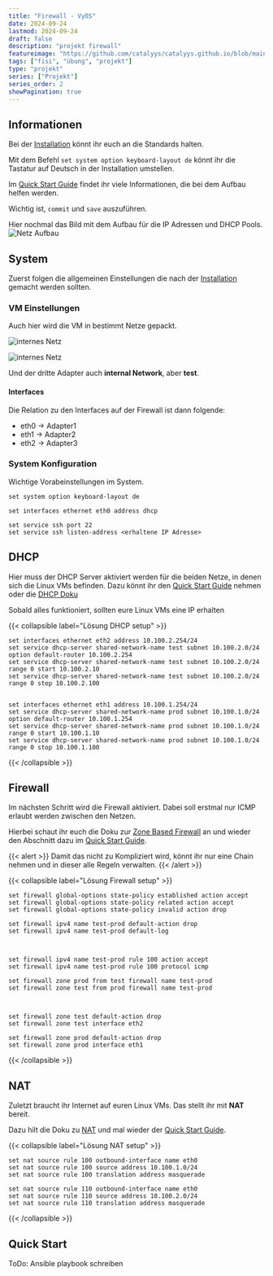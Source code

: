 ```yaml
---
title: "Firewall - VyOS"
date: 2024-09-24
lastmod: 2024-09-24
draft: false
description: "projekt firewall"
featureimage: "https://github.com/catalyys/catalyys.github.io/blob/main/assets/azubi_umgebung_setup.svg?raw=true"
tags: ["fisi", "übung", "projekt"]
type: "projekt"
series: ["Projekt"]
series_order: 2
showPagination: true
---
```


## Informationen

Bei der [Installation](https://docs.vyos.io/en/latest/installation/install.html#permanent-installation) könnt ihr euch an die Standards halten.

Mit dem Befehl `set system option keyboard-layout de`  könnt ihr die Tastatur auf Deutsch in der Installation umstellen.

Im [Quick Start Guide](https://docs.vyos.io/en/latest/quick-start.html) findet ihr viele Informationen, die bei dem Aufbau helfen werden.

Wichtig ist, `commit` und `save` auszuführen.

Hier nochmal das Bild mit dem Aufbau für die IP Adressen und DHCP Pools.
![Netz Aufbau](azubi_umgebung_setup.svg "Netz Aufbau")

## System

Zuerst folgen die allgemeinen Einstellungen die nach der [Installation](https://docs.vyos.io/en/latest/installation/install.html#permanent-installation) gemacht werden sollten.

### VM Einstellungen

Auch hier wird die VM in bestimmt Netze gepackt.

![internes Netz](azubi_projekt_fw_bridge.png "Einstellung in VirtualBox")

![internes Netz](azubi_projekt_fw_internal.png "Einstellung in VirtualBox")

Und der dritte Adapter auch **internal Network**, aber **test**.

#### Interfaces

Die Relation zu den Interfaces auf der Firewall ist dann folgende:
- eth0 -> Adapter1
- eth1 -> Adapter2
- eth2 -> Adapter3


### System Konfiguration

Wichtige Vorabeinstellungen im System.

```
set system option keyboard-layout de

set interfaces ethernet eth0 address dhcp

set service ssh port 22
set service ssh listen-address <erhaltene IP Adresse>
```


## DHCP

Hier muss der DHCP Server aktiviert werden für die beiden Netze, in denen sich die Linux VMs befinden.
Dazu könnt ihr den [Quick Start Guide](https://docs.vyos.io/en/latest/quick-start.html) nehmen oder die [DHCP Doku](https://docs.vyos.io/en/latest/configuration/service/dhcp-server.html)

Sobald alles funktioniert, sollten eure Linux VMs eine IP erhalten

{{< collapsible label="Lösung DHCP setup" >}}
```
set interfaces ethernet eth2 address 10.100.2.254/24
set service dhcp-server shared-network-name test subnet 10.100.2.0/24 option default-router 10.100.2.254
set service dhcp-server shared-network-name test subnet 10.100.2.0/24 range 0 start 10.100.2.10
set service dhcp-server shared-network-name test subnet 10.100.2.0/24 range 0 stop 10.100.2.100


set interfaces ethernet eth1 address 10.100.1.254/24
set service dhcp-server shared-network-name prod subnet 10.100.1.0/24 option default-router 10.100.1.254
set service dhcp-server shared-network-name prod subnet 10.100.1.0/24 range 0 start 10.100.1.10
set service dhcp-server shared-network-name prod subnet 10.100.1.0/24 range 0 stop 10.100.1.100
```
{{< /collapsible >}}

## Firewall

Im nächsten Schritt wird die Firewall aktiviert. Dabei soll erstmal nur ICMP erlaubt werden zwischen den Netzen.

Hierbei schaut ihr euch die Doku zur [Zone Based Firewall](https://docs.vyos.io/en/latest/configuration/firewall/zone.html) an und wieder den Abschnitt dazu im [Quick Start Guide](https://docs.vyos.io/en/latest/quick-start.html).

{{< alert >}}
Damit das nicht zu Kompliziert wird, könnt ihr nur eine Chain nehmen und in dieser alle Regeln verwalten.
{{< /alert >}}

{{< collapsible label="Lösung Firewall setup" >}}
```
set firewall global-options state-policy established action accept
set firewall global-options state-policy related action accept
set firewall global-options state-policy invalid action drop

set firewall ipv4 name test-prod default-action drop
set firewall ipv4 name test-prod default-log



set firewall ipv4 name test-prod rule 100 action accept
set firewall ipv4 name test-prod rule 100 protocol icmp

set firewall zone prod from test firewall name test-prod
set firewall zone test from prod firewall name test-prod



set firewall zone test default-action drop
set firewall zone test interface eth2

set firewall zone prod default-action drop
set firewall zone prod interface eth1
```
{{< /collapsible >}}

## NAT

Zuletzt braucht ihr Internet auf euren Linux VMs. Das stellt ihr mit **NAT** bereit.

Dazu hilt die Doku zu [NAT](https://docs.vyos.io/en/latest/configuration/nat/nat44.html) und mal wieder der [Quick Start Guide](https://docs.vyos.io/en/latest/quick-start.html).

{{< collapsible label="Lösung NAT setup" >}}
```
set nat source rule 100 outbound-interface name eth0
set nat source rule 100 source address 10.100.1.0/24
set nat source rule 100 translation address masquerade

set nat source rule 110 outbound-interface name eth0
set nat source rule 110 source address 10.100.2.0/24
set nat source rule 110 translation address masquerade
```
{{< /collapsible >}}

## Quick Start

ToDo: Ansible playbook schreiben



